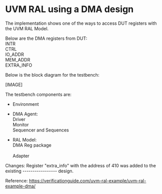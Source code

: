 # UVM RAL using a DMA design

The implementation shows one of the ways to access DUT registers with the UVM RAL Model.

Below are the DMA registers from DUT:
\
INTR
\
CTRL
\
IO_ADDR
\
MEM_ADDR
\
EXTRA_INFO





Below is the block diagram for the testbench:

[IMAGE]


The testbench components are:

- Environment

- DMA Agent:
\
Driver
\
Monitor
\
Sequencer and Sequences
   
- RAL Model:
\
DMA Reg package    
\
Adapter
  
Changes:
Register "extra_info" with the address of 410 was added to the existing ----------------- design.

Reference:
https://verificationguide.com/uvm-ral-example/uvm-ral-example-dma/

